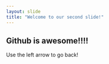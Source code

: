 ```yaml
---
layout: slide
title: "Welcome to our second slide!"
---
```

## Github is awesome!!!!
Use the left arrow to go back!
